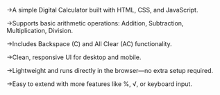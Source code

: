 ->A simple Digital Calculator built with HTML, CSS, and JavaScript.

->Supports basic arithmetic operations: Addition, Subtraction, Multiplication, Division.

->Includes Backspace (C) and All Clear (AC) functionality.

->Clean, responsive UI for desktop and mobile.

->Lightweight and runs directly in the browser—no extra setup required.

->Easy to extend with more features like %, √, or keyboard input.